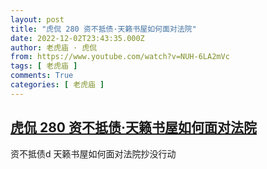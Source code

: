 ```yaml
---
layout: post
title: "虎侃 280 资不抵债·天籁书屋如何面对法院"
date: 2022-12-02T23:43:35.000Z
author: 老虎庙 · 虎侃
from: https://www.youtube.com/watch?v=NUH-6LA2mVc
tags: [ 老虎庙 ]
comments: True
categories: [ 老虎庙 ]
---
```

<!--1670024615000-->
[虎侃 280 资不抵债·天籁书屋如何面对法院](https://www.youtube.com/watch?v=NUH-6LA2mVc)
------

<div>
资不抵债d 天籁书屋如何面对法院抄没行动
</div>
